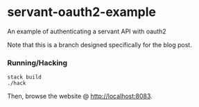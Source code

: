 # servant-oauth2-example

An example of authenticating a servant API with oauth2

Note that this is a branch designed specifically for the blog post.

### Running/Hacking

```
stack build
./hack
```

Then, browse the website @ <http://localhost:8083>.
